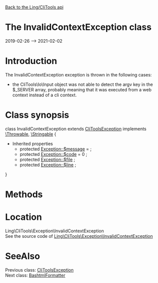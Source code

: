[Back to the Ling/CliTools api](https://github.com/lingtalfi/CliTools/blob/master/doc/api/Ling/CliTools.md)



The InvalidContextException class
================
2019-02-26 --> 2021-02-02






Introduction
============

The InvalidContextException exception is thrown in the following cases:

- the CliTools\Io\Input object was not able to detect the argv key in the $_SERVER array,
         probably meaning that it was executed from a web context instead of a cli context.



Class synopsis
==============


class <span class="pl-k">InvalidContextException</span> extends [CliToolsException](https://github.com/lingtalfi/CliTools/blob/master/doc/api/Ling/CliTools/Exception/CliToolsException.md) implements [\Throwable](http://php.net/manual/en/class.throwable.php), [\Stringable](https://wiki.php.net/rfc/stringable) {

- Inherited properties
    - protected  [Exception::$message](#property-message) =  ;
    - protected  [Exception::$code](#property-code) = 0 ;
    - protected  [Exception::$file](#property-file) ;
    - protected  [Exception::$line](#property-line) ;

}






Methods
==============






Location
=============
Ling\CliTools\Exception\InvalidContextException<br>
See the source code of [Ling\CliTools\Exception\InvalidContextException](https://github.com/lingtalfi/CliTools/blob/master/Exception/InvalidContextException.php)



SeeAlso
==============
Previous class: [CliToolsException](https://github.com/lingtalfi/CliTools/blob/master/doc/api/Ling/CliTools/Exception/CliToolsException.md)<br>Next class: [BashtmlFormatter](https://github.com/lingtalfi/CliTools/blob/master/doc/api/Ling/CliTools/Formatter/BashtmlFormatter.md)<br>
